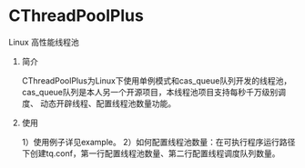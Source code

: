 # CThreadPoolPlus
Linux 高性能线程池

1. 简介

    CThreadPoolPlus为Linux下使用单例模式和cas_queue队列开发的线程池，cas_queue队列是本人另一个开源项目，本线程池项目支持每秒千万级别调度、
动态开辟线程、配置线程池数量功能。

2. 使用

    1）使用例子详见example。
    2）如何配置线程池数量：在可执行程序运行路径下创建tq.conf，第一行配置线程池数量、第二行配置线程调度队列数量。

